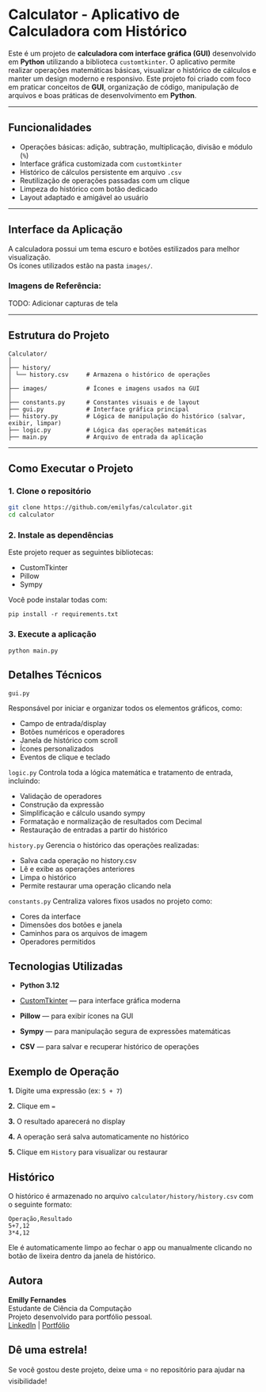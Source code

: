 # Calculator - Aplicativo de Calculadora com Histórico

Este é um projeto de **calculadora com interface gráfica (GUI)** desenvolvido em **Python** utilizando a biblioteca `customtkinter`. O aplicativo permite realizar operações matemáticas básicas, visualizar o histórico de cálculos e manter um design moderno e responsivo. Este projeto foi criado com foco em praticar conceitos de **GUI**, organização de código, manipulação de arquivos e boas práticas de desenvolvimento em **Python**.

---

## Funcionalidades

- Operações básicas: adição, subtração, multiplicação, divisão e módulo (`%`)
- Interface gráfica customizada com `customtkinter`
- Histórico de cálculos persistente em arquivo `.csv`
- Reutilização de operações passadas com um clique
- Limpeza do histórico com botão dedicado
- Layout adaptado e amigável ao usuário

---

## Interface da Aplicação

A calculadora possui um tema escuro e botões estilizados para melhor visualização.   
Os ícones utilizados estão na pasta `images/`.

### Imagens de Referência:
TODO: Adicionar capturas de tela 

---

## Estrutura do Projeto

```
Calculator/
│
├── history/
│ └── history.csv     # Armazena o histórico de operações
│
├── images/           # Ícones e imagens usados na GUI
│
├── constants.py      # Constantes visuais e de layout
├── gui.py            # Interface gráfica principal
├── history.py        # Lógica de manipulação do histórico (salvar, exibir, limpar)
├── logic.py          # Lógica das operações matemáticas
├── main.py           # Arquivo de entrada da aplicação

```


---

## Como Executar o Projeto

### 1. Clone o repositório

```bash
git clone https://github.com/emilyfas/calculator.git
cd calculator
```

### 2. Instale as dependências
Este projeto requer as seguintes bibliotecas:

- CustomTkinter
- Pillow
- Sympy

Você pode instalar todas com:

```
pip install -r requirements.txt
```

### 3. Execute a aplicação

```
python main.py
```

## Detalhes Técnicos
`gui.py`

Responsável por iniciar e organizar todos os elementos gráficos, como:

- Campo de entrada/display
- Botões numéricos e operadores
- Janela de histórico com scroll
- Ícones personalizados
- Eventos de clique e teclado

`logic.py`
Controla toda a lógica matemática e tratamento de entrada, incluindo:

- Validação de operadores
- Construção da expressão
- Simplificação e cálculo usando sympy
- Formatação e normalização de resultados com Decimal
- Restauração de entradas a partir do histórico

`history.py`
Gerencia o histórico das operações realizadas:

- Salva cada operação no history.csv
- Lê e exibe as operações anteriores
- Limpa o histórico
- Permite restaurar uma operação clicando nela

`constants.py`
Centraliza valores fixos usados no projeto como:

- Cores da interface
- Dimensões dos botões e janela
- Caminhos para os arquivos de imagem
- Operadores permitidos


## Tecnologias Utilizadas
- **Python 3.12**

- [CustomTkinter](https://customtkinter.tomschimansky.com/) — para interface gráfica moderna

- **Pillow** — para exibir ícones na GUI

- **Sympy** — para manipulação segura de expressões matemáticas

- **CSV** — para salvar e recuperar histórico de operações


## Exemplo de Operação

**1.** Digite uma expressão (ex: `5 + 7`)     

**2.** Clique em `=`    

**3.** O resultado aparecerá no display    

**4.** A operação será salva automaticamente no histórico   

**5.** Clique em `History` para visualizar ou restaurar   


## Histórico
O histórico é armazenado no arquivo `calculator/history/history.csv` com o seguinte formato:

```
Operação,Resultado
5+7,12
3*4,12
```
Ele é automaticamente limpo ao fechar o app ou manualmente clicando no botão de lixeira dentro da janela de histórico.


## Autora  
**Emilly Fernandes**   
Estudante de Ciência da Computação   
Projeto desenvolvido para portfólio pessoal.   
[LinkedIn](https://www.linkedin.com/in/emilly-fernandes) | [Portfólio](https://emilyfas.github.io/meu-portfolio/)

## Dê uma estrela!
Se você gostou deste projeto, deixe uma ⭐ no repositório para ajudar na visibilidade!
